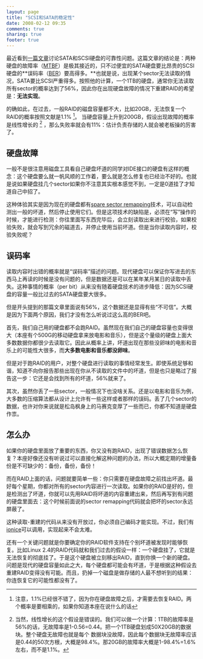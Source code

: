 ```yaml
---
layout: page
title: "SCSI和SATA的稳定性"
date: 2008-02-12 09:35
comments: true
sharing: true
footer: true
---
```


最近看到<a href="http://permabit.wordpress.com/2008/08/20/are-fibre-channel-and-scsi-drives-more-reliable/" target="_blank">一篇文章</a>讨论SATA和SCSI硬盘的可靠性问题。这篇文章的结论是：两种硬盘的故障率（<a href="http://en.wikipedia.org/wiki/MTBF" target="_blank">MTBF</a>）是极其接近的，只不过便宜的SATA硬盘要比昂贵的SCSI硬盘的**误码率（<a href="http://en.wikipedia.org/wiki/Bit_error_ratio" target="_blank">BER</a>）要高得多。**也就是说，出现某个sector无法读取的情况，SATA要比SCSI严重得多。按照他的计算，一个1TB的硬盘，通常你无法读取所有sector的概率达到了56%，因此你在出现硬盘故障的情况下重建RAID的希望是：**无法实现**。 

的确如此，在过去，一般RAID的磁盘容量都不大，比如20GB，无法恢复一个RAID的概率按照文献是1.1% [^1]。 
当硬盘容量上升到200GB，假设出现故障的概率是线性增长的 [^2]
，那么失败率就会有11%：估计负责存储的人就会被老板操的厉害了。 


硬盘故障
-------

一般不是很注意用磁盘工具看自己硬盘坏道的同学对IDE接口的硬盘有这样的概念：这个硬盘要么就一帆风顺的工作着，要么就是怎么修复也已经治不好的。也就是说如果硬盘挂几个sector如果你不注意其实根本感觉不到，一定是0道挂了才知道自己中招了。

这种体验其实是因为现在的硬盘都有[spare sector remapping][1]技术，可以自动检测出一般的坏道，然后停止使用它们。但是这项技术的缺陷是，必须在“写”操作的时候，才能进行检测：你往里面写东西完毕后，会立刻读取出来进行校验，如果校验失败，就会写到冗余的磁道去，并停止使用当前坏道。但是当你读取内容时，校验失败呢？ 


误码率
-------


读取内容时出错的概率就是“误码率”描述的问题。现代硬盘可以保证你写进去的东西马上再读的时候是没有问题的，但是数据还是可以在某年某月某日的读取中丢失。这种事情的概率（per bit）从来没有随着硬盘技术的进步降低：因为SCSI硬盘的容量一般比过去的SATA硬盘要大很多。

但是开头提到的那篇文章里面说有56%，这个数据还是显得有些“不可信”。大概是因为下面两个原因，我们才没有怎么听说过这么高的BER吧。 

首先，我们自己用的硬盘都不会跑RAID。虽然现在我们自己的硬盘容量也变得很大（本座有个500G的移动硬盘拿来放电影和音乐），但是这个量级的硬盘上面大多数数据你都很少去读取它。因此从概率上讲，坏道出现在那些没卵味的电影和音乐上的可能性大很多，而**大多数电影和音乐都没卵味**。 

但是对于跑RAID的用户，对整个硬盘进行读取的事情经常发生。即使系统足够和谐，知道不向你报告那些出现在你从不读取的文件中的坏道，但是也只是略过了报告这一步：它还是会找到所有的坏道，56%就来了。 

其次，虽然你丢了一些sector，一般情况下也没啥关系。还是以电影和音乐为例，大多数的压缩算法都从设计上允许有一些这样或者那样的误码。丢了几个sector的数据，也许对你来说就是松岛枫身上的马赛克变厚了一些而已，你都不知道是硬盘作祟。 


怎么办
-------


如果你的硬盘里面放了重要的东西，你又没有跑RAID，出现了错误数据怎么恢复？本座好像还没有听说过可以直接化解这种问题的办法，所以大概定期的增量备份是不可缺少的：备份，备份，备份！ 

而在RAID上面的话，问题就要简单一些：你只需要在硬盘故障之前找出坏道。最好每个星期，你都对所有的sector内容进行一次读取。如果你的RAID是好的，但是检测出了坏道，你就可以先用RAID将坏道的内容重建出来，然后再写到有问题的硬盘里面去：这个时候前面说的sector remapping代码就会把坏的sector永远屏蔽了。 

这种读取-重建的代码从来没有开放过，你必须自己编码才能实现。不过，我们有<a href="http://linux.die.net/man/1/ionice" target="_blank">ionice</a>可以调用，实现起来不会太难。 

还有一个关键问题就是你要确定你的RAID软件支持在个别坏道被发现时能够恢复。比如Linux 2.4的RAID代码就和我们过去的假设一样：一个硬盘挂了，它就是无法恢复的彻底挂了。于是这个硬盘被立刻移出RAID，直到你换一个新的硬盘。问题是现代的硬盘容量如此之大，每个硬盘都可能会有坏道，于是根据这种假设去重建RAID变得没有可能。而且，扔掉一个磁盘是做存储的人最不想听到的结果：你连恢复它的可能性都没有了。 

[1]: http://en.wikipedia.org/wiki/Bad_sector

[^1]: 注意，1.1%已经很不错了，因为你在硬盘故障之后，才需要去恢复RAID。两个概率是要相乘的，如果你知道本座在说什么的话
[^2]: 当然，线性增长的这个假设是错误的。我们可以做一个计算：1TB的故障率是56%的话，无故障率是1-0.56=0.44。把一个1TB硬盘划成50X20GB的数据块。整个硬盘无故障也就是每个 数据块没故障，因此每个数据块无故障率应该是0.44的50次方根，大概是98.4%。那20GB的故障率大概是1-98.4%=1.6%左右，而不是1.1%。